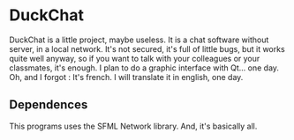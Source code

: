 # DuckChat
DuckChat is a little project, maybe useless. It is a chat software without server, in a local network.
It's not secured, it's full of little bugs, but it works quite well anyway, so if you want to talk with your colleagues or your classmates, it's enough.
I plan to do a graphic interface with Qt... one day.
Oh, and I forgot : It's french. I will translate it in english, one day.

## Dependences
This programs uses the SFML Network library. And, it's basically all.
